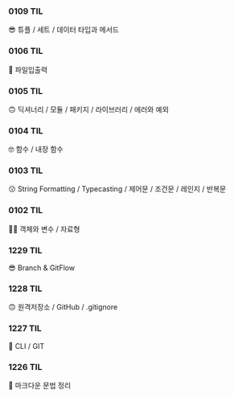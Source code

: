 ### 0109 TIL
😎 튜플 / 세트 / 데이터 타입과 메서드

### 0106 TIL
🥲 파일입출력

### 0105 TIL
🙃 딕셔너리 / 모듈 / 패키지 / 라이브러리 / 에러와 예외

### 0104 TIL
🤓 함수 / 내장 함수

### 0103 TIL
😗 String Formatting / Typecasting / 제어문 / 조건문 / 레인지 / 반복문

### 0102 TIL
😶‍🌫️ 객체와 변수 / 자료형

### 1229 TIL
😎 Branch & GitFlow

### 1228 TIL
🙃 원격저장소 / GitHub / .gitignore

### 1227 TIL
🧐 CLI / GIT

### 1226 TIL
🥸 마크다운 문법 정리